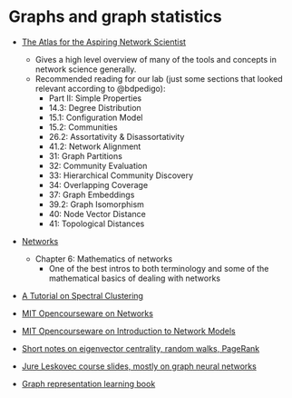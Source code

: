 # Graphs and graph statistics 

- [The Atlas for the Aspiring Network Scientist](https://arxiv.org/abs/2101.00863)
  - Gives a high level overview of many of the tools and concepts in network science generally.
  - Recommended reading for our lab (just some sections that looked relevant according to @bdpedigo): 
    - Part II: Simple Properties
    - 14.3: Degree Distribution
    - 15.1: Configuration Model
    - 15.2: Communities
    - 26.2: Assortativity & Disassortativity
    - 41.2: Network Alignment
    - 31: Graph Partitions
    - 32: Community Evaluation
    - 33: Hierarchical Community Discovery
    - 34: Overlapping Coverage
    - 37: Graph Embeddings
    - 39.2: Graph Isomorphism
    - 40: Node Vector Distance
    - 41: Topological Distances
    
- [Networks](https://global.oup.com/academic/product/networks-9780198805090?cc=us&lang=en&)
  - Chapter 6: Mathematics of networks
     - One of the best intros to both terminology and some of the mathematical basics of dealing with networks
- [A Tutorial on Spectral Clustering](https://link.springer.com/article/10.1007/s11222-007-9033-z)
- [MIT Opencourseware on Networks](https://ocw.mit.edu/courses/economics/14-15j-networks-spring-2018/lecture-and-recitation-notes/)
- [MIT Opencourseware on Introduction to Network Models](https://ocw.mit.edu/courses/civil-and-environmental-engineering/1-022-introduction-to-network-models-fall-2018/)
- [Short notes on eigenvector centrality, random walks, PageRank](https://users.cs.duke.edu/~kamesh/ModernAlg/lec8.pdf)
- [Jure Leskovec course slides, mostly on graph neural networks](http://web.stanford.edu/class/cs224w/)
- [Graph representation learning book](https://www.cs.mcgill.ca/~wlh/grl_book/)
